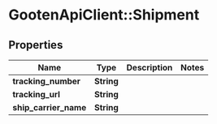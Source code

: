 # GootenApiClient::Shipment

## Properties
Name | Type | Description | Notes
------------ | ------------- | ------------- | -------------
**tracking_number** | **String** |  | 
**tracking_url** | **String** |  | 
**ship_carrier_name** | **String** |  | 


